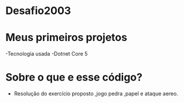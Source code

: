 # Desafio2003

# Meus primeiros projetos
-Tecnologia usada -Dotnet Core 5

# Sobre o que e esse código?
- Resolução do exercício proposto ,jogo pedra ,papel e ataque aereo.
